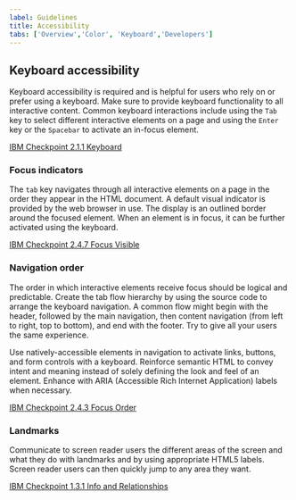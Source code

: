 ```yaml
---
label: Guidelines
title: Accessibility
tabs: ['Overview','Color', 'Keyboard','Developers']
---
```


## Keyboard accessibility
Keyboard accessibility is required and is helpful for users who rely on or prefer using a keyboard. Make sure to provide keyboard functionality to all interactive content. Common keyboard interactions include using the `Tab` key to select different interactive elements on a page and using the `Enter` key or the `Spacebar` to activate an in-focus element.

[IBM Checkpoint 2.1.1 Keyboard](https://www.ibm.com/able/guidelines/ci162/keyboard.html)

### Focus indicators
The `tab` key navigates through all interactive elements on a page in the order they appear in the HTML document. A default visual indicator is provided by the web browser in use. The display is an outlined border around the focused element. When an element is in focus, it can be further activated using the keyboard.

[IBM Checkpoint 2.4.7 Focus Visible](https://www.ibm.com/able/guidelines/ci162/focus_visible.html)

### Navigation order
The order in which interactive elements receive focus should be logical and predictable. Create the tab flow hierarchy by using the source code to arrange the keyboard navigation. A common flow might begin with the header, followed by the main navigation, then content navigation (from left to right, top to bottom), and end with the footer. Try to give all your users the same experience.

Use natively-accessible elements in navigation to activate links, buttons, and form controls with a keyboard. Reinforce semantic HTML to convey intent and meaning instead of solely defining the look and feel of an element. Enhance with ARIA (Accessible Rich Internet Application) labels when necessary. 

[IBM Checkpoint 2.4.3 Focus Order](https://www.ibm.com/able/guidelines/ci162/focus_order.html)

### Landmarks
Communicate to screen reader users the different areas of the screen and what they do with landmarks and by using appropriate HTML5 labels. Screen reader users can then quickly jump to any area they want.

[IBM Checkpoint 1.3.1 Info and Relationships](https://www.ibm.com/able/guidelines/ci162/info_and_relationships.html)
